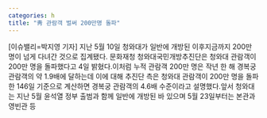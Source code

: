```yaml
---
categories: h
title: "靑 관람객 벌써 200만명 돌파"
---
```

[이슈밸리=박지영 기자] 지난 5월 10일 청와대가 일반에 개방된 이후지금까지 200만 명이 넘게 다녀간 것으로 집계됐다. 문화재청 청와대국민개방추진단은 청와대 관람객이 200만 명을 돌파했다고 4일 밝혔다.이처럼 누적 관람객 200만 명은 작년 한 해 경복궁 관람객의 약 1.9배에 달하는데 이에 대해 추진단 측은 청와대 관람객이 200만 명을 돌파한 146일 기준으로 계산하면 경복궁 관람객의 4.6배 수준이라고 설명했다.앞서 청와대는 지난 5월 윤석열 정부 출범과 함께 일반에 개방된 바 있으며 5월 23일부터는 본관과 영빈관 등